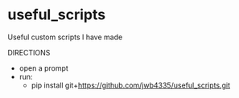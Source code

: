 # useful_scripts
Useful custom scripts I have made

DIRECTIONS  
- open a prompt
- run: 
  - pip install git+https://github.com/jwb4335/useful_scripts.git
